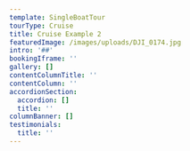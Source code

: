 ```yaml
---
template: SingleBoatTour
tourType: Cruise
title: Cruise Example 2
featuredImage: /images/uploads/DJI_0174.jpg
intro: '##'
bookingIframe: ''
gallery: []
contentColumnTitle: ''
contentColumn: ''
accordionSection:
  accordion: []
  title: ''
columnBanner: []
testimonials:
  title: ''
---
```


